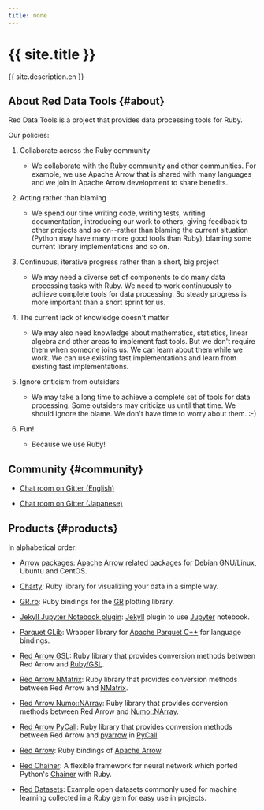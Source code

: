 ```yaml
---
title: none
---
```


<div class="jumbotron">
  <h1>{{ site.title }}</h1>
  <p>{{ site.description.en }}</p>
</div>

## About Red Data Tools {#about}

Red Data Tools is a project that provides data processing tools for Ruby.

Our policies:

  1. Collaborate across the Ruby community

     * We collaborate with the Ruby community and other communities. For example, we use Apache Arrow that is shared with many languages and we join in Apache Arrow development to share benefits.

  2. Acting rather than blaming

     * We spend our time writing code, writing tests, writing documentation, introducing our work to others, giving feedback to other projects and so on--rather than blaming the current situation (Python may have many more good tools than Ruby), blaming some current library implementations and so on.

  3. Continuous, iterative progress rather than a short, big project

     * We may need a diverse set of components to do many data processing tasks with Ruby. We need to work continuously to achieve complete tools for data processing. So steady progress is more important than a short sprint for us.

  4. The current lack of knowledge doesn't matter

     * We may also need knowledge about mathematics, statistics, linear algebra and other areas to implement fast tools. But we don't require them when someone joins us. We can learn about them while we work. We can use existing fast implementations and learn from existing fast implementations.

  5. Ignore criticism from outsiders

     * We may take a long time to achieve a complete set of tools for data processing. Some outsiders may criticize us until that time. We should ignore the blame. We don't have time to worry about them. :-)

  6. Fun!

     * Because we use Ruby!

## Community {#community}

  * [Chat room on Gitter (English)][gitter-en]

  * [Chat room on Gitter (Japanese)][gitter-ja]

## Products {#products}

In alphabetical order:

  * [Arrow packages][arrow-packages]: [Apache Arrow][apache-arrow] related packages for Debian GNU/Linux, Ubuntu and CentOS.

  * [Charty][charty]: Ruby library for visualizing your data in a simple way.

  * [GR.rb][gr-rb]: Ruby bindings for the [GR][gr] plotting library.

  * [Jekyll Jupyter Notebook plugin][jekyll-jupyter-notebook-plugin]: [Jekyll][jekyll] plugin to use [Jupyter][jupyter] notebook.

  * [Parquet GLib][parquet-glib]: Wrapper library for [Apache Parquet C++][apache-parquet-c++] for language bindings.

  * [Red Arrow GSL][red-arrow-gsl]: Ruby library that provides conversion methods between Red Arrow and [Ruby/GSL][ruby-gsl].

  * [Red Arrow NMatrix][red-arrow-nmatrix]: Ruby library that provides conversion methods between Red Arrow and [NMatrix][nmatrix].

  * [Red Arrow Numo::NArray][red-arrow-numo-narray]: Ruby library that provides conversion methods between Red Arrow and [Numo::NArray][numo-narray].

  * [Red Arrow PyCall][red-arrow-pycall]: Ruby library that provides conversion methods between Red Arrow and [pyarrow][pyarrow] in [PyCall][pycall].

  * [Red Arrow][red-arrow]: Ruby bindings of [Apache Arrow][apache-arrow].

  * [Red Chainer][red-chainer]: A flexible framework for neural network which ported Python's [Chainer][chainer] with Ruby.

  * [Red Datasets][red-datasets]: Example open datasets commonly used for machine learning collected in a Ruby gem for easy use in projects.

[apache-arrow]:https://arrow.apache.org/
[apache-parquet-c++]:https://github.com/apache/parquet-cpp
[arrow-packages]:https://github.com/red-data-tools/arrow-packages
[chainer]:https://chainer.org/
[charty]:https://github.com/red-data-tools/charty
[gitter-en]:https://gitter.im/red-data-tools/en
[gitter-ja]:https://gitter.im/red-data-tools/ja
[gr]:https://github.com/sciapp/gr
[gr-rb]:https://github.com/red-data-tools/GR.rb
[jekyll-jupyter-notebook-plugin]:https://github.com/red-data-tools/jekyll-jupyter-notebook
[jekyll]:https://jekyllrb.com/
[jupyter]:https://jupyter.org/
[nmatrix]:https://github.com/SciRuby/nmatrix
[numo-narray]:https://ruby-numo.github.io/narray/
[parquet-glib]:https://github.com/red-data-tools/parquet-glib
[pyarrow]:http://arrow.apache.org/docs/python/
[pycall]:https://github.com/mrkn/pycall
[red-arrow-gsl]:https://github.com/red-data-tools/red-arrow-gsl
[red-arrow-nmatrix]:https://github.com/red-data-tools/red-arrow-nmatrix
[red-arrow-numo-narray]:https://github.com/red-data-tools/red-arrow-numo-narray
[red-arrow-pycall]:https://github.com/red-data-tools/red-arrow-pycall
[red-arrow]:https://github.com/apache/arrow/tree/master/ruby/red-arrow
[red-chainer]:https://github.com/red-data-tools/red-chainer
[red-datasets]:https://github.com/red-data-tools/red-datasets
[ruby-gsl]:https://github.com/SciRuby/rb-gsl
